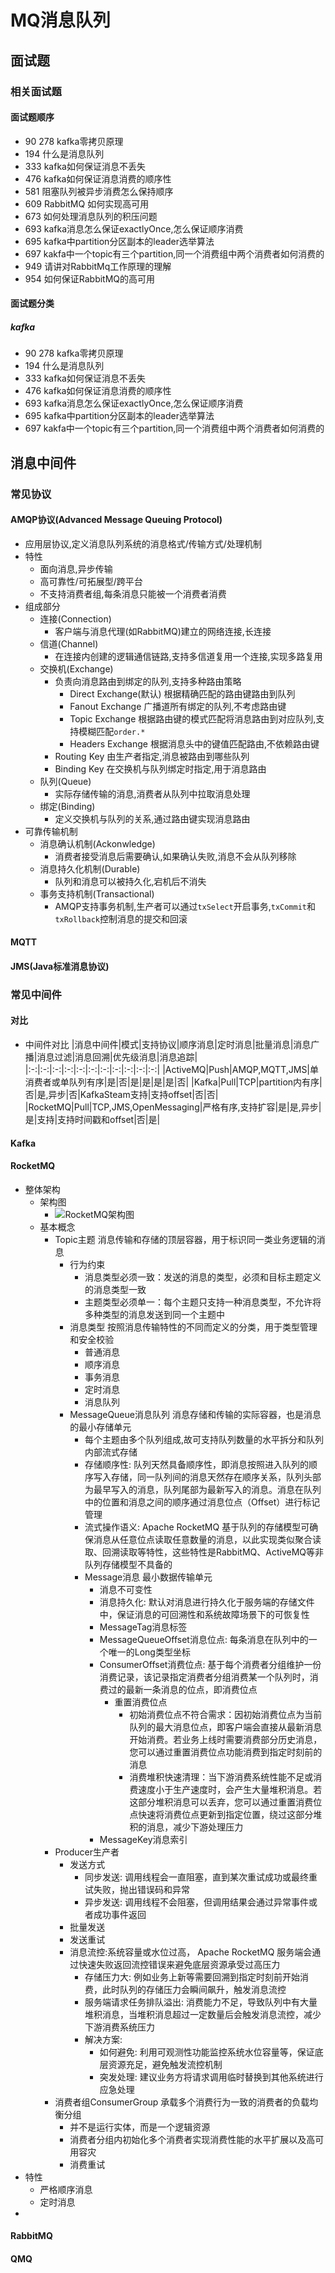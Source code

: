 # MQ消息队列
## 面试题 <!-- markmap: fold -->
### 相关面试题
#### 面试题顺序
- 90 278 kafka零拷贝原理
- 194 什么是消息队列
- 333 kafka如何保证消息不丢失
- 476 kafka如何保证消息消费的顺序性
- 581 阻塞队列被异步消费怎么保持顺序
- 609 RabbitMQ 如何实现高可用
- 673 如何处理消息队列的积压问题
- 693 kafka消息怎么保证exactlyOnce,怎么保证顺序消费
- 695 kafka中partition分区副本的leader选举算法
- 697 kakfa中一个topic有三个partition,同一个消费组中两个消费者如何消费的
- 949 请讲对RabbitMq工作原理的理解
- 954 如何保证RabbitMQ的高可用
#### 面试题分类
##### kafka
- 90 278 kafka零拷贝原理
- 194 什么是消息队列
- 333 kafka如何保证消息不丢失
- 476 kafka如何保证消息消费的顺序性
- 693 kafka消息怎么保证exactlyOnce,怎么保证顺序消费
- 695 kafka中partition分区副本的leader选举算法
- 697 kakfa中一个topic有三个partition,同一个消费组中两个消费者如何消费的
## 消息中间件
### 常见协议
#### AMQP协议(Advanced Message Queuing Protocol)
- 应用层协议,定义消息队列系统的消息格式/传输方式/处理机制
- 特性
    - 面向消息,异步传输
    - 高可靠性/可拓展型/跨平台
    - 不支持消费者组,每条消息只能被一个消费者消费
- 组成部分
    - 连接(Connection) <!-- markmap: foldAll -->
        - 客户端与消息代理(如RabbitMQ)建立的网络连接,长连接
    - 信道(Channel) <!-- markmap: foldAll -->
        - 在连接内创建的逻辑通信链路,支持多信道复用一个连接,实现多路复用
    - 交换机(Exchange) <!-- markmap: foldAll -->
        - 负责向消息路由到绑定的队列,支持多种路由策略
            - Direct Exchange(默认) 根据精确匹配的路由键路由到队列
            - Fanout Exchange 广播道所有绑定的队列,不考虑路由键
            - Topic Exchange 根据路由键的模式匹配将消息路由到对应队列,支持模糊匹配`order.*`
            - Headers Exchange 根据消息头中的键值匹配路由,不依赖路由键
        - Routing Key 由生产者指定,消息被路由到哪些队列
        - Binding Key 在交换机与队列绑定时指定,用于消息路由
    - 队列(Queue) <!-- markmap: foldAll -->
        - 实际存储传输的消息,消费者从队列中拉取消息处理
    - 绑定(Binding) <!-- markmap: foldAll -->
        - 定义交换机与队列的关系,通过路由键实现消息路由
- 可靠传输机制
    - 消息确认机制(Ackonwledge)
        - 消费者接受消息后需要确认,如果确认失败,消息不会从队列移除
    - 消息持久化机制(Durable)
        - 队列和消息可以被持久化,宕机后不消失
    - 事务支持机制(Transactional)
        - AMQP支持事务机制,生产者可以通过`txSelect`开启事务,`txCommit`和`txRollback`控制消息的提交和回滚
#### MQTT
#### JMS(Java标准消息协议)
### 常见中间件
#### 对比
- 中间件对比
    |消息中间件|模式|支持协议|顺序消息|定时消息|批量消息|消息广播|消息过滤|消息回溯|优先级消息|消息追踪|
    |:-:|:-:|:-:|:-:|:-:|:-:|:-:|:-:|:-:|:-:|:-:|
    |ActiveMQ|Push|AMQP,MQTT,JMS|单消费者或单队列有序|是|否|是|是|是|是|否|
    |Kafka|Pull|TCP|partition内有序|否|是,异步|否|KafkaSteam支持|支持offset|否|否|
    |RocketMQ|Pull|TCP,JMS,OpenMessaging|严格有序,支持扩容|是|是,异步|是|支持|支持时间戳和offset|否|是|
#### Kafka
#### RocketMQ
- 整体架构
    - 架构图 <!-- markmap: foldAll -->
        - ![RocketMQ架构图](https://developer.qcloudimg.com/http-save/yehe-11130581/8a3810d27d4ab3572cf0be800a2f9401.png)
    - 基本概念
        - Topic主题
        消息传输和存储的顶层容器，用于标识同一类业务逻辑的消息
            - 行为约束
                - 消息类型必须一致：发送的消息的类型，必须和目标主题定义的消息类型一致
                - 主题类型必须单一：每个主题只支持一种消息类型，不允许将多种类型的消息发送到同一个主题中
            - 消息类型
            按照消息传输特性的不同而定义的分类，用于类型管理和安全校验
                - 普通消息
                - 顺序消息
                - 事务消息
                - 定时消息
                - 消息队列
            - MessageQueue消息队列
            消息存储和传输的实际容器，也是消息的最小存储单元
                - 每个主题由多个队列组成,故可支持队列数量的水平拆分和队列内部流式存储
                - 存储顺序性: 队列天然具备顺序性，即消息按照进入队列的顺序写入存储，同一队列间的消息天然存在顺序关系，队列头部为最早写入的消息，队列尾部为最新写入的消息。消息在队列中的位置和消息之间的顺序通过消息位点（Offset）进行标记管理
                - 流式操作语义: Apache RocketMQ 基于队列的存储模型可确保消息从任意位点读取任意数量的消息，以此实现类似聚合读取、回溯读取等特性，这些特性是RabbitMQ、ActiveMQ等非队列存储模型不具备的
                - Message消息
                最小数据传输单元
                    - 消息不可变性
                    - 消息持久化: 默认对消息进行持久化于服务端的存储文件中，保证消息的可回溯性和系统故障场景下的可恢复性
                    - MessageTag消息标签
                    - MessageQueueOffset消息位点: 每条消息在队列中的一个唯一的Long类型坐标
                    - ConsumerOffset消费位点: 基于每个消费者分组维护一份消费记录，该记录指定消费者分组消费某一个队列时，消费过的最新一条消息的位点，即消费位点
                        - 重置消费位点
                            - 初始消费位点不符合需求：因初始消费位点为当前队列的最大消息位点，即客户端会直接从最新消息开始消费。若业务上线时需要消费部分历史消息，您可以通过重置消费位点功能消费到指定时刻前的消息
                            - 消费堆积快速清理：当下游消费系统性能不足或消费速度小于生产速度时，会产生大量堆积消息。若这部分堆积消息可以丢弃，您可以通过重置消费位点快速将消费位点更新到指定位置，绕过这部分堆积的消息，减少下游处理压力
                    - MessageKey消息索引
        - Producer生产者
            - 发送方式
                - 同步发送: 调用线程会一直阻塞，直到某次重试成功或最终重试失败，抛出错误码和异常
                - 异步发送: 调用线程不会阻塞，但调用结果会通过异常事件或者成功事件返回
            - 批量发送
            - 发送重试
            - 消息流控:系统容量或水位过高， Apache RocketMQ 服务端会通过快速失败返回流控错误来避免底层资源承受过高压力
                - 存储压力大: 例如业务上新等需要回溯到指定时刻前开始消费，此时队列的存储压力会瞬间飙升，触发消息流控
                - 服务端请求任务排队溢出: 消费能力不足，导致队列中有大量堆积消息，当堆积消息超过一定数量后会触发消息流控，减少下游消费系统压力
                - 解决方案:
                    - 如何避免: 利用可观测性功能监控系统水位容量等，保证底层资源充足，避免触发流控机制
                    - 突发处理: 建议业务方将请求调用临时替换到其他系统进行应急处理
        - 消费者组ConsumerGroup
        承载多个消费行为一致的消费者的负载均衡分组
            - 并不是运行实体，而是一个逻辑资源
            - 消费者分组内初始化多个消费者实现消费性能的水平扩展以及高可用容灾
            - 消费重试
- 特性
    - 严格顺序消息
    - 定时消息
- 
#### RabbitMQ
#### QMQ